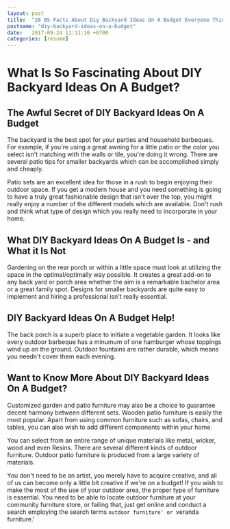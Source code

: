 ```yaml
---
layout: post
title:  "28 BS Facts About Diy Backyard Ideas On A Budget Everyone Thinks Are True"
postname: "diy-backyard-ideas-on-a-budget"
date:   2017-09-24 11:11:16 +0700
categories: [resume]
---
```

 What Is So Fascinating About DIY Backyard Ideas On A Budget?
=============================================================

 The Awful Secret of DIY Backyard Ideas On A Budget 
----------------------------------------------------

The backyard is the best spot for your parties and household barbeques. For example, if you're using a great awning for a little patio or the color you select isn't matching with the walls or tile, you're doing it wrong. There are several patio tips for smaller backyards which can be accomplished simply and cheaply.

Patio sets are an excellent idea for those in a rush to begin enjoying their outdoor space. If you get a modern house and you need something is going to have a truly great fashionable design that isn't over the top, you might really enjoy a number of the different models which are available. Don't rush and think what type of design which you really need to incorporate in your home.

 What DIY Backyard Ideas On A Budget Is - and What it Is Not 
-------------------------------------------------------------

Gardening on the rear porch or within a little space must look at utilizing the space in the optimal/optimally way possible. It creates a great add-on to any back yard or porch area whether the aim is a remarkable bachelor area or a great family spot. Designs for smaller backyards are quite easy to implement and hiring a professional isn't really essential.

 DIY Backyard Ideas On A Budget Help! 
--------------------------------------

The back porch is a superb place to initiate a vegetable garden. It looks like every outdoor barbeque has a minumum of one hamburger whose toppings wind up on the ground. Outdoor fountains are rather durable, which means you needn't cover them each evening.

 Want to Know More About DIY Backyard Ideas On A Budget? 
---------------------------------------------------------

Customized garden and patio furniture may also be a choice to guarantee decent harmony between different sets. Wooden patio furniture is easily the most popular. Apart from using common furniture such as sofas, chairs, and tables, you can also wish to add different components within your home.

You can select from an entire range of unique materials like metal, wicker, wood and even Resins. There are several different kinds of outdoor furniture. Outdoor patio furniture is produced from a large variety of materials.

You don't need to be an artist, you merely have to acquire creative, and all of us can become only a little bit creative if we're on a budget! If you wish to make the most of the use of your outdoor area, the proper type of furniture is essential. You need to be able to locate outdoor furniture at your community furniture store, or failing that, just get online and conduct a search employing the search terms `outdoor furniture' or `veranda furniture.'
